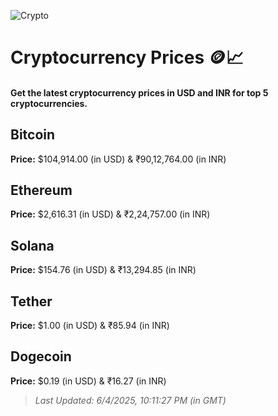 
![Crypto](https://www.techguide.com.au/wp-content/uploads/2020/11/crypto3.jpeg)

# Cryptocurrency Prices 🪙📈

#### Get the latest cryptocurrency prices in USD and INR for top 5 cryptocurrencies.

## Bitcoin

**Price:** $104,914.00 (in USD) & ₹90,12,764.00 (in INR)

## Ethereum

**Price:** $2,616.31 (in USD) & ₹2,24,757.00 (in INR)

## Solana

**Price:** $154.76 (in USD) & ₹13,294.85 (in INR)

## Tether

**Price:** $1.00 (in USD) & ₹85.94 (in INR)

## Dogecoin

**Price:** $0.19 (in USD) & ₹16.27 (in INR)

> _Last Updated: 6/4/2025, 10:11:27 PM (in GMT)_
